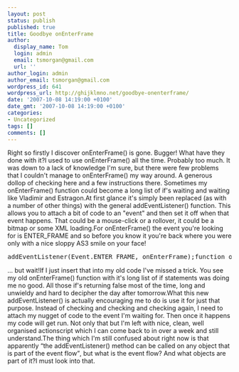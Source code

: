 ```yaml
---
layout: post
status: publish
published: true
title: Goodbye onEnterFrame
author:
  display_name: Tom
  login: admin
  email: tsmorgan@gmail.com
  url: ''
author_login: admin
author_email: tsmorgan@gmail.com
wordpress_id: 641
wordpress_url: http://ghijklmno.net/goodbye-onenterframe/
date: '2007-10-08 14:19:00 +0100'
date_gmt: '2007-10-08 14:19:00 +0100'
categories:
- Uncategorized
tags: []
comments: []
---
```

<p>Right so firstly I discover onEnterFrame() is gone. Bugger! What have they done with it?I used to use onEnterFrame() all the time. Probably too much. It was down to a lack of knowledge I'm sure, but there were few problems that I couldn't manage to onEnterFrame() my way around. A generous dollop of checking here and a few instructions there. Sometimes my onEnterFrame() function could become a long list of if's waiting and waiting like Vladimir and Estragon.At first glance it's simply been replaced (as with a number of other things) with the general addEventListener() function. This allows you to attach a bit of code to an "event" and then set it off when that event happens. That could be a mouse-click or a rollover, it could be a bitmap or some XML loading.For onEnterFrame() the event you're looking for is ENTER_FRAME and so before you know it you're back where you were only with a nice sloppy AS3 smile on your face!
<pre>addEventListener(Event.ENTER_FRAME, onEnterFrame);function onEnterFrame(e:Event):void{      trace("and another frame gone!");}</pre>... but wait!If I just insert that into my old code I've missed a trick. You see my old onEnterFrame() function with it's long list of if statements was doing me no good. All those if's returning false most of the time, long and unwieldy and hard to decipher the day after tomorrow.What this new addEventListener() is actually encouraging me to do is use it for just that purpose. Instead of checking and checking and checking again, I need to attach my nugget of code to the event I'm waiting for. Then once it happens my code will get run. Not only that but I'm left with nice, clean, well organised actionscript which I can come back to in over a week and still understand.The thing which I'm still confused about right now is that apparently <q>the addEventListener() method can be called on any object that is part of the event flow</q>, but what is the event flow? And what objects are part of it?I must look into that.</p>

